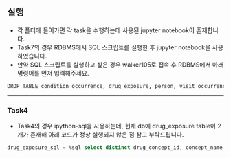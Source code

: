 ## 실행
* 각 폴더에 들어가면 각 task을 수행하는데 사용된 jupyter notebook이 존재합니다.
* Task7의 경우 RDBMS에서 SQL 스크립트를 실행한 후 jupyter notebook을 사용하였습니다.
* 만약 SQL 스크립트를 실행하고 싶은 경우 walker105로 접속 후 RDBMS에서 아래 명령어를 먼저 입력해주세요.
```bash
DROP TABLE condition_occurrence, drug_exposure, person, visit_occurrence;
```
---

### Task4
* Task4의 경우 ipython-sql을 사용하는데, 현재 db에 drug_exposure table이 2개가 존재해 아래 코드가 정상 실행되지 않은 점 참고 부탁드립니다.
```sql
drug_exposure_sql = %sql select distinct drug_concept_id, concept_name, count(*) as cnt from drug_exposure de join concept on drug_concept_id = concept_id where concept_id in ( 40213154,19078106,19009384,40224172,19127663,1511248,40169216,1539463, 19126352,1539411,1332419,40163924,19030765,19106768,19075601) group by drug_concept_id, concept_name order by count(*) desc
```